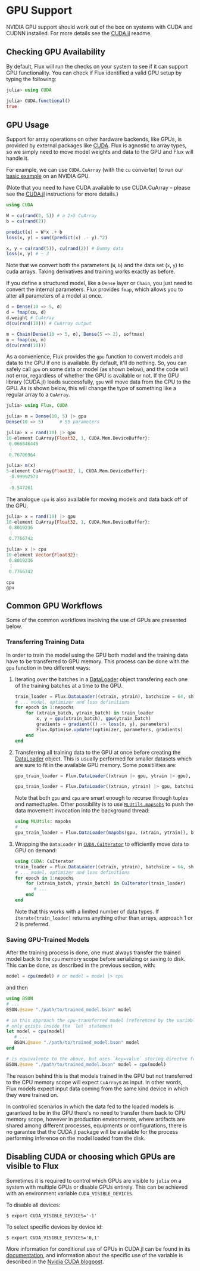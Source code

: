 # GPU Support

NVIDIA GPU support should work out of the box on systems with CUDA and CUDNN installed. For more details see the [CUDA.jl](https://github.com/JuliaGPU/CUDA.jl) readme.

## Checking GPU Availability

By default, Flux will run the checks on your system to see if it can support GPU functionality. You can check if Flux identified a valid GPU setup by typing the following:

```julia
julia> using CUDA

julia> CUDA.functional()
true
```

## GPU Usage

Support for array operations on other hardware backends, like GPUs, is provided by external packages like [CUDA](https://github.com/JuliaGPU/CUDA.jl). Flux is agnostic to array types, so we simply need to move model weights and data to the GPU and Flux will handle it.

For example, we can use `CUDA.CuArray` (with the `cu` converter) to run our [basic example](models/basics.md) on an NVIDIA GPU.

(Note that you need to have CUDA available to use CUDA.CuArray – please see the [CUDA.jl](https://github.com/JuliaGPU/CUDA.jl) instructions for more details.)

```julia
using CUDA

W = cu(rand(2, 5)) # a 2×5 CuArray
b = cu(rand(2))

predict(x) = W*x .+ b
loss(x, y) = sum((predict(x) .- y).^2)

x, y = cu(rand(5)), cu(rand(2)) # Dummy data
loss(x, y) # ~ 3
```

Note that we convert both the parameters (`W`, `b`) and the data set (`x`, `y`) to cuda arrays. Taking derivatives and training works exactly as before.

If you define a structured model, like a `Dense` layer or `Chain`, you just need to convert the internal parameters. Flux provides `fmap`, which allows you to alter all parameters of a model at once.

```julia
d = Dense(10 => 5, σ)
d = fmap(cu, d)
d.weight # CuArray
d(cu(rand(10))) # CuArray output

m = Chain(Dense(10 => 5, σ), Dense(5 => 2), softmax)
m = fmap(cu, m)
d(cu(rand(10)))
```

As a convenience, Flux provides the `gpu` function to convert models and data to the GPU if one is available. By default, it'll do nothing. So, you can safely call `gpu` on some data or model (as shown below), and the code will not error, regardless of whether the GPU is available or not. If the GPU library (CUDA.jl) loads successfully, `gpu` will move data from the CPU to the GPU. As is shown below, this will change the type of something like a regular array to a `CuArray`.

```julia
julia> using Flux, CUDA

julia> m = Dense(10, 5) |> gpu
Dense(10 => 5)      # 55 parameters

julia> x = rand(10) |> gpu
10-element CuArray{Float32, 1, CUDA.Mem.DeviceBuffer}:
 0.066846445
 ⋮
 0.76706964

julia> m(x)
5-element CuArray{Float32, 1, CUDA.Mem.DeviceBuffer}:
 -0.99992573
 ⋮
 -0.547261
```

The analogue `cpu` is also available for moving models and data back off of the GPU.

```julia
julia> x = rand(10) |> gpu
10-element CuArray{Float32, 1, CUDA.Mem.DeviceBuffer}:
 0.8019236
 ⋮
 0.7766742

julia> x |> cpu
10-element Vector{Float32}:
 0.8019236
 ⋮
 0.7766742
```

```@docs
cpu
gpu
```

## Common GPU Workflows

Some of the common workflows involving the use of GPUs are presented below.

### Transferring Training Data

In order to train the model using the GPU both model and the training data have to be transferred to GPU memory. This process can be done with the `gpu` function in two different  ways:

1. Iterating over the batches in a [DataLoader](@ref) object transfering each one of the training batches at a time to the GPU. 
   ```julia
   train_loader = Flux.DataLoader((xtrain, ytrain), batchsize = 64, shuffle = true)
   # ... model, optimizer and loss definitions
   for epoch in 1:nepochs
       for (xtrain_batch, ytrain_batch) in train_loader
           x, y = gpu(xtrain_batch), gpu(ytrain_batch)
           gradients = gradient(() -> loss(x, y), parameters)
           Flux.Optimise.update!(optimizer, parameters, gradients)
       end
   end
   ```

2. Transferring all training data to the GPU at once before creating the [DataLoader](@ref) object. This is usually performed for smaller datasets which are sure to fit in the available GPU memory. Some possitilities are:
   ```julia
   gpu_train_loader = Flux.DataLoader((xtrain |> gpu, ytrain |> gpu), batchsize = 32)
   ```
   ```julia
   gpu_train_loader = Flux.DataLoader((xtrain, ytrain) |> gpu, batchsize = 32)
   ```
   Note that both `gpu` and `cpu` are smart enough to recurse through tuples and namedtuples. Other possibility is to use [`MLUtils.mapsobs`](https://juliaml.github.io/MLUtils.jl/dev/api/#MLUtils.mapobs) to push the data movement invocation into the background thread:
   ```julia
   using MLUtils: mapobs
   # ...
   gpu_train_loader = Flux.DataLoader(mapobs(gpu, (xtrain, ytrain)), batchsize = 16)
   ```

3. Wrapping the `DataLoader` in [`CUDA.CuIterator`](https://cuda.juliagpu.org/stable/usage/memory/#Batching-iterator) to efficiently move data to GPU on demand:
   ```julia
   using CUDA: CuIterator
   train_loader = Flux.DataLoader((xtrain, ytrain), batchsize = 64, shuffle = true)
   # ... model, optimizer and loss definitions
   for epoch in 1:nepochs
       for (xtrain_batch, ytrain_batch) in CuIterator(train_loader)
          # ...
       end
   end
   ```

   Note that this works with a limited number of data types. If `iterate(train_loader)` returns anything other than arrays, approach 1 or 2 is preferred.

### Saving GPU-Trained Models

After the training process is done, one must always transfer the trained model back to the `cpu` memory scope before serializing or saving to disk. This can be done, as described in the previous section, with:
```julia
model = cpu(model) # or model = model |> cpu
```
and then
```julia
using BSON
# ...
BSON.@save "./path/to/trained_model.bson" model

# in this approach the cpu-transferred model (referenced by the variable `model`)
# only exists inside the `let` statement
let model = cpu(model)
   # ...
   BSON.@save "./path/to/trained_model.bson" model
end

# is equivalente to the above, but uses `key=value` storing directve from BSON.jl
BSON.@save "./path/to/trained_model.bson" model = cpu(model)
```
The reason behind this is that models trained in the GPU but not transferred to the CPU memory scope will expect `CuArray`s as input. In other words, Flux models expect input data coming from the same kind device in which they were trained on.

In controlled scenarios in which the data fed to the loaded models is garanteed to be in the GPU there's no need to transfer them back to CPU memory scope, however in production environments, where artifacts are shared among different processes, equipments or configurations, there is no garantee that the CUDA.jl package will be available for the process performing inference on the model loaded from the disk.


## Disabling CUDA or choosing which GPUs are visible to Flux

Sometimes it is required to control which GPUs are visible to `julia` on a system with multiple GPUs or disable GPUs entirely. This can be achieved with an environment variable `CUDA_VISIBLE_DEVICES`.

To disable all devices:
```
$ export CUDA_VISIBLE_DEVICES='-1'
```
To select specific devices by device id:
```
$ export CUDA_VISIBLE_DEVICES='0,1'
```


More information for conditional use of GPUs in CUDA.jl can be found in its [documentation](https://cuda.juliagpu.org/stable/installation/conditional/#Conditional-use), and information about the specific use of the variable is described in the [Nvidia CUDA blogpost](https://developer.nvidia.com/blog/cuda-pro-tip-control-gpu-visibility-cuda_visible_devices/).
